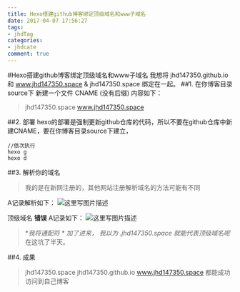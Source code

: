 ```yaml
---
title: Hexo搭建github博客绑定顶级域名和www子域名
date: 2017-04-07 17:56:27
tags: 
- jhdTag
categories: 
- jhdcate
comment: true
---
```


#Hexo搭建github博客绑定顶级域名和www子域名
我想将 jhd147350.github.io 和 www.jhd147350.space & jhd147350.space 绑定在一起。
##1. 在你博客目录source下 新建一个文件 CNAME (没有后缀)
内容如下：

> jhd147350.space
> www.jhd147350.space

##2. 部署
hexo的部署是强制更新github仓库的代码，所以不要在github仓库中新建CNAME，要在你博客目录source下建立，
```
//依次执行
hexo g
hexo d
```
##3. 解析你的域名
>我的是在新网注册的，其他网站注册解析域名的方法可能有不同  

A记录解析如下：
![这里写图片描述](http://img.blog.csdn.net/20170407174642005?watermark/2/text/aHR0cDovL2Jsb2cuY3Nkbi5uZXQvcXFfMjQ1MDU0ODU=/font/5a6L5L2T/fontsize/400/fill/I0JBQkFCMA==/dissolve/70/gravity/SouthEast)

顶级域名 **错误** A记录如下：
![这里写图片描述](http://img.blog.csdn.net/20170407175007181?watermark/2/text/aHR0cDovL2Jsb2cuY3Nkbi5uZXQvcXFfMjQ1MDU0ODU=/font/5a6L5L2T/fontsize/400/fill/I0JBQkFCMA==/dissolve/70/gravity/SouthEast)

>**我将通配符 * 加了进来， 我以为 *.jhd147350.space 就能代表顶级域名呢**
>在这坑了半天。

##4. 成果
>jhd147350.space
>jhd147350.github.io
>www.jhd147350.space
>都能成功访问到自己博客
